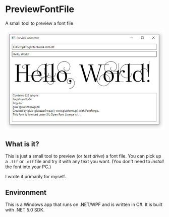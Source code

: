 PreviewFontFile
===============

A small tool to preview a font file

![Screenshot of PreviewFontFile](screenshot.jpg)

What is it?
-----------

This is just a small tool to preview (or _test drive_) a font file.
You can pick up a `.ttf` or `.otf` file and try it with any text you want.
(You don't need to _install_ the font into your PC.)

I wrote it primarily for myself.

Environment
-----------

This is a Windows app that runs on .NET/WPF and is written in C#.
It is built with .NET 5.0 SDK.
